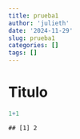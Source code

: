 ```yaml
---
title: prueba1
author: 'julieth'
date: '2024-11-29'
slug: prueba1
categories: []
tags: []
---
```


# Titulo


``` r
1+1
```

```
## [1] 2
```
